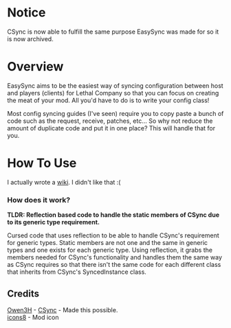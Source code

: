 # Notice
CSync is now able to fulfill the same purpose EasySync was made for so it is now archived.

# Overview
EasySync aims to be the easiest way of syncing configuration between host and players (clients) for Lethal Company so that you can focus on creating the meat of your mod. All you'd have to do is to write your config class!  

Most config syncing guides (I've seen) require you to copy paste a bunch of code such as the request, receive, patches, etc... So why not reduce the amount of duplicate code and put it in one place? This will handle that for you.

# How To Use
I actually wrote a [wiki](https://thunderstore.io/c/lethal-company/p/Dreadrith/EasySync/wiki/). I didn't like that :(

### How does it work?
**TLDR: Reflection based code to handle the static members of CSync due to its generic type requirement.**

Cursed code that uses reflection to be able to handle CSync's requirement for generic types. Static members are not one and the same in generic types and one exists for each generic type. Using reflection, it grabs the members needed for CSync's functionality and handles them the same way as CSync requires so that there isn't the same code for each different class that inherits from CSync's SyncedInstance class.

## Credits
[Owen3H](https://github.com/Owen3H) - [CSync](https://github.com/Owen3H/CSync) - Made this possible.  
[icons8](https://icons8.com/) - Mod icon
